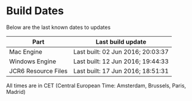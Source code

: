 # Build Dates

Below are the last known dates to updates

Part | Last build update
-----|-----
Mac Engine | Last built: 02 Jun 2016; 20:03:37
Windows Engine | Last built: 12 Jun 2016; 19:44:33
JCR6 Resource Files | Last built: 17 Jun 2016; 18:51:31
All times are in CET (Central European Time: Amsterdam, Brussels, Paris, Madrid)



